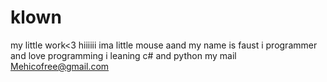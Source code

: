 # klown
my little work&lt;3
hiiiiii ima little mouse aand my name is faust
i programmer and love programming
i leaning c# and python
my mail Mehicofree@gmail.com
